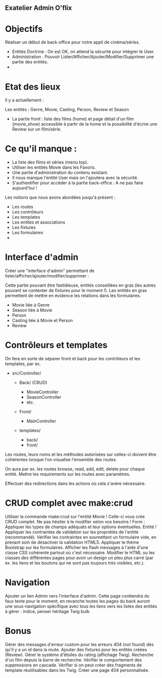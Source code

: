 ## Exatelier Admin O'flix
# Objectifs
Réaliser un début de back-office pour notre appli de cinéma/séries.

- Entités Doctrine : On est OK, on attend la sécurité pour intégrer le User.
- Administration : Pouvoir Lister/Afficher/Ajouter/Modifier/Supprimer une partie des entités.
- 
# Etat des lieux
Il y a actuellement :

 Les entités : Genre, Movie, Casting, Person, Review et Season
- La partie front : liste des films (home) et page détail d'un film (movie_show) accessible à partir de la home et la possibilité d'écrire une Review sur un film/série.

# Ce qu'il manque :

- La liste des films et séries (menu top).
- Utiliser les entités Movie dans les Favoris.
- Une partie d'administration du contenu existant.
- Il nous manque l'entité User mais on l'ajoutera avec la sécurité.
- S'authentifier pour accèder à la partie back-office : A ne pas faire aujourd'hui !
  
Les notions que nous avons abordées jusqu'à présent :

- Les routes
- Les contrôleurs
- Les templates
- Les entités et associations
- Les fixtures
- Les formulaires
- 
# Interface d'admin

Créer une "interface d'admin" permettant de lister/afficher/ajouter/modifier/supprimer :

Cette partie pouvant être fastidieuse, entités conseillées en gras (les autres pouvant se contenter de fixtures pour le moment !). Les entités en gras permettent de mettre en évidence les relations dans les formulaires.

- Movie liée à Genre
- Season liée à Movie
- Person
- Casting liée à Movie et Person
- Review

# Contrôleurs et templates

On fera en sorte de séparer front et back pour les contrôleurs et les templates, par ex.

- src/Controller/

    - Back/ (CRUD)
      - MovieController
      - SeasonController
      - etc.
     
    - Front/
      - MainController
        
    - templates/
      - back/
      - front/
        
Les routes, leurs noms et les méthodes autorisées sur celles-ci doivent être cohérentes lorsque l'on visualise l'ensemble des routes.

On aura par ex. les routes browse, read, add, edit, delete pour chaque entité.
Mettre les requirements sur les routes avec paramètres.

Effectuer des redirections dans les actions où cela s'avère nécessaire.

# CRUD complet avec make:crud

Utiliser la commande make:crud sur l'entité Movie ! Celle-ci vous crée CRUD complet. Ne pas hésiter à le modifier selon vos besoins !
Form : Appliquer les types de champs adéquats et leur options éventuelles.
Entité ! Appliquer les contraintes de validation sur les propriétés de l'entité (recommandé).
Vérifier les contraintes en soumettant un formulaire vide, en prenant soin de désactiver la validation HTML5.
Appliquer le thème Bootstrap sur les formulaires.
Afficher les flash messages à l'aide d'une classe CSS cohérente partout où c'est nécessaire.
Modifier le HTML ou les classes des différentes pages pour avoir un design un pleu plus carré (par ex. les liens et les boutons qui ne sont pas toujours très visibles, etc.).

# Navigation

Ajouter un lien Admin vers l'interface d'admin. Cette page contiendra du faux texte pour le moment, en revanche toutes les pages du back auront une sous-navigation spécifique avec tous les liens vers les listes des entités à gérer : indice, penser héritage Twig bulb

# Bonus

Gérer des messages d'erreur custom pour les erreurs 404 (not found) dès qu'il y a un id dans la route.
Ajouter des fixtures pour les entités créées (Review).
Gérer le système d'étoiles du rating (affichage Twig).
Recherche d'un film depuis la barre de recherche.
Vérifier le comportement des suppressions en cascade.
Vérifier si on peut créer des fragments de template réutilisables dans les Twig.
Créer une page 404 personnalisée.
